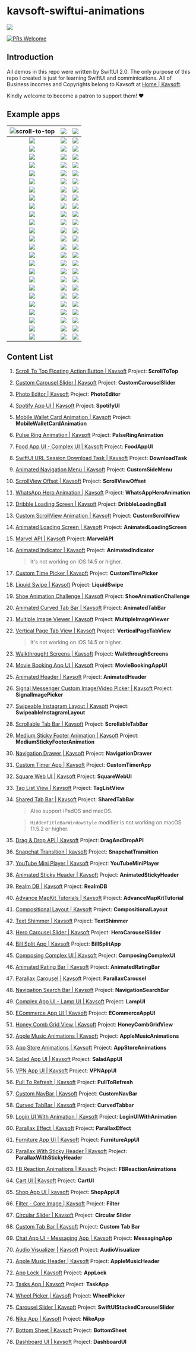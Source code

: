 # kavsoft-swiftui-animations

![](https://raw.githubusercontent.com/recherst/img-hosting/main/imgs/swiftui-badge.jpg)

[![PRs Welcome](https://img.shields.io/badge/PRs-welcome-brightgreen.svg?style=flat-square)](http://makeapullrequest.com)


## Introduction

All demos in this repo were written by SwiftUI 2.0. The only purpose of this repo I created is just for learning SwiftUI and comminications. All of Business incomes and Copyrights belong to Kavsoft at [Home | Kavsoft](https://kavsoft.dev).

Kindly welcome to become a patron to support them! ❤️

## Example apps

| <img src="https://raw.githubusercontent.com/recherst/image-host/main/imgs/scroll-to-top-floating-action-button.gif" alt="scroll-to-top" /> | ![](https://raw.githubusercontent.com/recherst/image-host/main/imgs/custom-carousel-slider.gif) | ![](https://raw.githubusercontent.com/recherst/image-host/main/imgs/photo-editor.gif) |
| :----------------------------------------------------------: | :----------------------------------------------------------: | ------------------------------------------------------------ |
| ![](https://raw.githubusercontent.com/recherst/image-host/main/imgs/spotify-app-ui.gif) | ![](https://raw.githubusercontent.com/recherst/image-host/main/imgs/moblie-wallet-card-animation.gif) | ![](https://raw.githubusercontent.com/recherst/image-host/main/imgs/pulse-ring-animation.gif) |
| ![](https://raw.githubusercontent.com/recherst/image-host/main/imgs/food-app-ui.gif) | ![](https://raw.githubusercontent.com/recherst/image-host/main/imgs/swiftui-url-session-download-task.gif) | ![](https://raw.githubusercontent.com/recherst/image-host/main/imgs/animated-navigation-menu.gif) |
| ![](https://raw.githubusercontent.com/recherst/image-host/main/imgs/scrollview-offset.gif) | ![](https://raw.githubusercontent.com/recherst/image-host/main/imgs/whatsapp-hero-animation.gif) | ![](https://raw.githubusercontent.com/recherst/image-host/main/imgs/dribble-loading-screen.gif) |
| ![](https://raw.githubusercontent.com/recherst/image-host/main/imgs/custom-scrollview-animation.gif) | <img src="https://raw.githubusercontent.com/recherst/image-host/main/imgs/animated-loading-screen.gif" /> | ![](https://raw.githubusercontent.com/recherst/image-host/main/imgs/marvel-api.gif) |
| ![](https://raw.githubusercontent.com/recherst/image-host/main/imgs/animated-indicator.gif) | ![](https://raw.githubusercontent.com/recherst/image-host/main/imgs/custom-time-picker.gif) | <img src="https://raw.githubusercontent.com/recherst/image-host/main/imgs/liquid-swipe.gif" /> |
| <img src="https://raw.githubusercontent.com/recherst/image-host/main/imgs/shoe-animation-challenge.gif" /> | ![](https://raw.githubusercontent.com/recherst/image-host/main/imgs/animated-curved-tab-bar.gif) | ![](https://raw.githubusercontent.com/recherst/image-host/main/imgs/multiple-image-viewer.gif) |
| ![](https://raw.githubusercontent.com/recherst/image-host/main/imgs/vertical-page-tab-view.gif) | ![](https://raw.githubusercontent.com/recherst/image-host/main/imgs/walkthrough-screen.gif) | ![](https://raw.githubusercontent.com/recherst/image-host/main/imgs/movie-booking-app-ui.gif) |
| ![](https://raw.githubusercontent.com/recherst/image-host/main/imgs/animated-header.gif) | ![](https://raw.githubusercontent.com/recherst/image-host/main/imgs/signal-image-picker.gif) | ![](https://raw.githubusercontent.com/recherst/image-host/main/imgs/swipeable-instagram-layout.gif) |
| ![](https://raw.githubusercontent.com/recherst/image-host/main/imgs/scrollable-tab-bar.gif) | ![](https://raw.githubusercontent.com/recherst/image-host/main/imgs/medium-sticky-footer-animation.gif) | ![](https://raw.githubusercontent.com/recherst/image-host/main/imgs/navigation-drawer.gif) |
| ![](https://raw.githubusercontent.com/recherst/image-host/main/imgs/custom-timer-app.gif) | ![](https://raw.githubusercontent.com/recherst/image-host/main/imgs/square-web-ui.gif) | ![](https://raw.githubusercontent.com/recherst/image-host/main/imgs/tag-list-view.gif) |
| ![](https://raw.githubusercontent.com/recherst/image-host/main/imgs/shared-tab-bar-iphone.gif) | ![](https://raw.githubusercontent.com/recherst/image-host/main/imgs/drag-drop-api.gif) | ![](https://raw.githubusercontent.com/recherst/image-host/main/imgs/snapchat-transition.gif) |
| ![](https://raw.githubusercontent.com/recherst/image-host/main/imgs/youtube-mini-player.gif) | ![](https://raw.githubusercontent.com/recherst/image-host/main/imgs/animated-sticky-header.gif) | ![](https://raw.githubusercontent.com/recherst/image-host/main/imgs/realm-db.gif) |
| ![](https://raw.githubusercontent.com/recherst/image-host/main/imgs/advance-mapkit-tutorial.gif) | ![](https://raw.githubusercontent.com/recherst/image-host/main/imgs/compositional-layout.gif) | ![](https://raw.githubusercontent.com/recherst/image-host/main/imgs/text-shimmer.gif) |
| ![](https://raw.githubusercontent.com/recherst/image-host/main/imgs/hero-carousel-slider.gif) | ![](https://raw.githubusercontent.com/recherst/image-host/main/imgs/bill-split-app.gif) | ![](https://raw.githubusercontent.com/recherst/image-host/main/imgs/composing-complex-ui.gif) |
| ![](https://raw.githubusercontent.com/recherst/image-host/main/imgs/animated-rating-bar.gif) | ![](https://raw.githubusercontent.com/recherst/image-host/main/imgs/navigation-search-bar.gif) | ![](https://raw.githubusercontent.com/recherst/image-host/main/imgs/parallax-carousel.gif) |
| ![](https://raw.githubusercontent.com/recherst/image-host/main/imgs/lamp-ui.gif) | ![](https://raw.githubusercontent.com/recherst/image-host/main/imgs/ecommerce-app-ui.gif) | ![](https://raw.githubusercontent.com/recherst/image-host/main/imgs/honey-comb-grid-view.gif) |
| ![](https://raw.githubusercontent.com/recherst/image-host/main/imgs/apple-music-animations.gif) | ![](https://raw.githubusercontent.com/recherst/image-host/main/imgs/app-store-animations.gif) | ![](https://raw.githubusercontent.com/recherst/image-host/main/imgs/salad-app-ui.gif) |
| ![](https://raw.githubusercontent.com/recherst/image-host/main/imgs/vpn-app-ui.gif) | ![](https://raw.githubusercontent.com/recherst/image-host/main/imgs/pull-to-refresh.gif) | ![](https://raw.githubusercontent.com/recherst/image-host/main/imgs/custom-nav-bar.gif) |
| ![](https://raw.githubusercontent.com/recherst/image-host/main/imgs/curved-tabbar.gif) | ![](https://raw.githubusercontent.com/recherst/image-host/main/imgs/login-ui-with-animation.gif) | ![](https://raw.githubusercontent.com/recherst/image-host/main/imgs/parallax-effect.gif) |
| ![](https://raw.githubusercontent.com/recherst/image-host/main/imgs/furniture-app-ui.gif) | ![](https://raw.githubusercontent.com/recherst/image-host/main/imgs/parallax-with-sticky-header.gif) | ![](https://raw.githubusercontent.com/recherst/image-host/main/imgs/fb-reaction-animations.gif) |
| ![](https://raw.githubusercontent.com/recherst/image-host/main/imgs/cart-ui.gif) | ![](https://raw.githubusercontent.com/recherst/image-host/main/imgs/shop-app-ui.gif) | ![](https://raw.githubusercontent.com/recherst/image-host/main/imgs/filter-core-image.gif) |
| ![](https://raw.githubusercontent.com/recherst/image-host/main/imgs/circular-slider.gif) | ![](https://raw.githubusercontent.com/recherst/image-host/main/imgs/custom-tab-bar.gif) | ![](https://raw.githubusercontent.com/recherst/image-host/main/imgs/messaging-app.gif) |
| ![](https://raw.githubusercontent.com/recherst/image-host/main/imgs/audio-visualizer.gif) | ![](https://raw.githubusercontent.com/recherst/image-host/main/imgs/apple-music-header.gif) | ![](https://raw.githubusercontent.com/recherst/image-host/main/imgs/app-lock.gif) |
| ![](https://raw.githubusercontent.com/recherst/image-host/main/imgs/task-app.gif) | ![](https://raw.githubusercontent.com/recherst/image-host/main/imgs/wheel-picker.gif) | ![](https://raw.githubusercontent.com/recherst/image-host/main/imgs/swiftui-stacked-carousel-slider.gif) |
| ![](https://raw.githubusercontent.com/recherst/image-host/main/imgs/nike-app.gif) | ![](https://raw.githubusercontent.com/recherst/image-host/main/imgs/bottom-sheet.gif) | ![](https://raw.githubusercontent.com/recherst/image-host/main/imgs/dashboard-ui.gif) |

## Content List

1. [Scroll To Top Floating Action Button | Kavsoft](https://kavsoft.dev/SwiftUI_2.0/Scroll_To_Top)  Project: **ScrollToTop**

2. [Custom Carousel Slider | Kavsoft](https://kavsoft.dev/SwiftUI_2.0/Custom_Carousel_Slider)  Project: **CustomCarouselSlider**

3. [Photo Editor | Kavsoft](https://kavsoft.dev/SwiftUI_2.0/Photo_Editor)  Project: **PhotoEditor**

4. [Spotify App UI | Kavsoft](https://kavsoft.dev/SwiftUI_2.0/Spotify_App_UI)  Project: **SpotifyUI**

5. [Mobile Wallet Card Animation | Kavsoft](https://kavsoft.dev/SwiftUI_2.0/Wallet_Card_Animation)  Project: **MobileWalletCardAnimation**

6. [Pulse Ring Animation | Kavsoft](https://kavsoft.dev/SwiftUI_2.0/Pulse_Ring_Animation) Project: **PalseRingAnimation**

7. [Food App UI - Complex UI | Kavsoft](https://kavsoft.dev/SwiftUI_2.0/Food_App_UI)  Project: **FoodAppUI**

8. [SwiftUI URL Session Download Task | Kavsoft](https://kavsoft.dev/SwiftUI_2.0/Download_Task)  Project: **DownloadTask**

9. [Animated Navigation Menu | Kavsoft](https://kavsoft.dev/SwiftUI_2.0/Animated_Navigation_Menu)  Project: **CustomSideMenu**

10. [ScrollView Offset | Kavsoft](https://kavsoft.dev/SwiftUI_2.0/ScrollView_Offset)  Project: **ScrollViewOffset**

11. [WhatsApp Hero Animation | Kavsoft](https://kavsoft.dev/SwiftUI_2.0/WhatsApp_Hero_Animation)  Project: **WhatsAppHeroAnimation**

12. [Dribble Loading Screen | Kavsoft](https://kavsoft.dev/SwiftUI_2.0/Dribbble_Loading_Screen)  Project: **DribbleLoadingBall**

13. [Custom ScrollView Animation | Kavsoft](https://kavsoft.dev/SwiftUI_2.0/Custom_ScrollView_Animation)  Project: **CustomScrollView**

14. [Animated Loading Screen | Kavsoft](https://kavsoft.dev/SwiftUI_2.0/Animated_Loading_Screen)  Project: **AnimatedLoadingScreen**

15. [Marvel API | Kavsoft](https://kavsoft.dev/SwiftUI_2.0/Marvel_API) Project: **MarvelAPI**

16. [Animated Indicator | Kavsoft](https://kavsoft.dev/SwiftUI_2.0/Animated_Indicator)  Project: **AnimatedIndicator**

    > It's not working on iOS 14.5 or higher.

17. [Custom Time Picker | Kavsoft](https://kavsoft.dev/SwiftUI_2.0/Custom_Time_Picker)  Project: **CustomTimePicker**

18. [Liquid Swipe | Kavsoft](https://kavsoft.dev/SwiftUI_2.0/Liquid_Swipe)  Project: **LiquidSwipe**

19. [Shoe Animation Challenge | Kavsoft](https://kavsoft.dev/SwiftUI_2.0/Shoe_Animation_Challenge)  Project: **ShoeAnimationChallenge**

20. [Animated Curved Tab Bar | Kavsoft](https://kavsoft.dev/SwiftUI_2.0/Animated_Curved_Tabbar)  Project: **AnimatedTabBar**

21. [Multiple Image Viewer | Kavsoft](https://kavsoft.dev/SwiftUI_2.0/Multiple_Image_Viewer)  Project: **MultipleImageViewer**

22. [Vertical Page Tab View | Kavsoft](https://kavsoft.dev/SwiftUI_2.0/Vertical_Page_TabView)  Project: **VerticalPageTabView**

    > It's not working on iOS 14.5 or higher.

23. [Walkthrought Screens | Kavsoft](https://kavsoft.dev/SwiftUI_2.0/WalkThrough_Screens)  Project: **WalkthroughScreens**

24. [Movie Booking App UI | Kavsoft](https://kavsoft.dev/SwiftUI_2.0/Movie_Booking_App)  Project: **MovieBookingAppUI**

25. [Animated Header | Kavsoft](https://kavsoft.dev/SwiftUI_2.0/Animated_Header)  Project: **AnimatedHeader**

26. [Signal Messenger Custom Image/Video Picker | Kavsoft](https://kavsoft.dev/SwiftUI_2.0/Signal_Image_Picker)  Project: **SignalImagePicker**

27. [Swipeable Instagram Layout | Kavsoft](https://kavsoft.dev/SwiftUI_2.0/Swipeable_Instagram_Layout)  Project: **SwipeableInstagramLayout**

28. [Scrollable Tab Bar | Kavsoft](https://kavsoft.dev/SwiftUI_2.0/Scrollable_Tab_Bar)  Project: **ScrollableTabBar**

29. [Medium Sticky Footer Animation | Kavsoft](https://kavsoft.dev/SwiftUI_2.0/Medium_Sticky_Footer)  Project: **MediumStickyFooterAnimation**

30. [Navigation Drawer | Kavsoft](https://kavsoft.dev/SwiftUI_2.0/Navigation_Drawer)  Project: **NavigationDrawer**

31. [Custom Timer App | Kavsoft](https://kavsoft.dev/SwiftUI_2.0/Timer)  Project: **CustomTimerApp**

32. [Square Web UI | Kavsoft](https://kavsoft.dev/SwiftUI_2.0/SquareSpace)  Project: **SquareWebUI**

33. [Tag List View | Kavsoft](https://kavsoft.dev/SwiftUI_2.0/Chips)  Project: **TagListView**

34. [Shared Tab Bar | Kavsoft](https://kavsoft.dev/SwiftUI_2.0/Shared_TabBar)  Project: **SharedTabBar**

    > Also support iPadOS and macOS.

    > `HiddenTitleBarWindowStyle` modifier is not working on macOS 11.5.2 or higher.

35. [Drag & Drop API | Kavsoft](https://kavsoft.dev/SwiftUI_2.0/Grid_Reordering)  Project: **DragAndDropAPI**

36. [Snapchat Transition | kavsoft](https://kavsoft.dev/SwiftUI_2.0/Snapchat_Transition)  Project: **SnapchatTransition**

37. [YouTube Mini Player | Kavsoft](https://kavsoft.dev/SwiftUI_2.0/YouTube_Transition)  Project: **YouTubeMiniPlayer**

38. [Animated Sticky Header | Kavsoft](https://kavsoft.dev/SwiftUI_2.0/Animated_Sticky_Header)  Project: **AnimatedStickyHeader**

39. [Realm DB | Kavsoft](https://kavsoft.dev/SwiftUI_2.0/Realm_DB)  Project: **RealmDB**

40. [Advance MapKit Tutorials | Kavsoft](https://kavsoft.dev/SwiftUI_2.0/Advance_MapKit)  Project: **AdvanceMapKitTutorial**

41. [Compositional Layout | Kavsoft](https://kavsoft.dev/SwiftUI_2.0/Compositional_Layout)  Project: **CompositionalLayout**

42. [Text Shimmer | Kavsoft](https://kavsoft.dev/SwiftUI_2.0/Text_Shimmer)  Project: **TextShimmer**

43. [Hero Carousel Slider | Kavsoft](https://kavsoft.dev/SwiftUI_2.0/Hero_Carousel)  Project: **HeroCarouselSlider**

44. [Bill Split App | Kavsoft](https://kavsoft.dev/SwiftUI_2.0/Bill_Split)  Project: **BillSplitApp**

45. [Composing Complex UI | Kavsoft](https://kavsoft.dev/SwiftUI_2.0/Complex_UI)  Project: **ComposingComplexUI**

46. [Animated Rating Bar | Kavsoft](https://kavsoft.dev/SwiftUI_2.0/Animated_Rating_Bar)  Project: **AnimatedRatingBar**

47. [Parallax Carousel | Kavsoft](https://kavsoft.dev/SwiftUI_2.0/Parallax_Carousel)  Project: **ParallaxCarousel**

48. [Navigation Search Bar | Kavsoft](https://kavsoft.dev/SwiftUI_2.0/Navigation_SearchBar)  Project: **NavigationSearchBar**

49. [Complex App UI - Lamp UI | Kavsoft](https://kavsoft.dev/SwiftUI_2.0/Lamp_UI)  Project: **LampUI**

50. [ECommerce App UI | Kavsoft](https://kavsoft.dev/SwiftUI_2.0/ECommerce)  Project: **ECommerceAppUI**

51. [Honey Comb Grid View | Kavsoft](https://kavsoft.dev/SwiftUI_2.0/HoneyComb_Grid)  Project: **HoneyCombGridView**

52. [Apple Music Animations | Kavsoft](https://kavsoft.dev/SwiftUI_2.0/Apple_Music)  Project: **AppleMusicAnimations**

53. [App Store Animations | Kavsoft](https://kavsoft.dev/SwiftUI_2.0/App_Store)  Project: **AppStoreAnimations**

54. [Salad App UI | Kavsoft](https://kavsoft.dev/SwiftUI_2.0/Salad_App)  Project: **SaladAppUI**

55. [VPN App UI | Kavsoft](https://kavsoft.dev/SwiftUI_2.0/VPN_App)  Project: **VPNAppUI**

56. [Pull To Refresh | Kavsoft](https://kavsoft.dev/SwiftUI_2.0/Pull_To_Refresh)  Project: **PullToRefresh**

57. [Custom NavBar | Kavsoft](https://kavsoft.dev/SwiftUI_2.0/FB_NavBar)  Project: **CustomNavBar**

58. [Curved TabBar | Kavsoft]()  Project: **CurvedTabbar**

59. [Login UI With Animation | Kavsoft](https://kavsoft.dev/SwiftUI_2.0/Login_Animation)  Project: **LoginUIWithAnimation**

60. [Parallax Effect | Kavsoft](https://kavsoft.dev/SwiftUI_2.0/Parallax_Effect)  Project: **ParallaxEffect**

61. [Furniture App UI | Kavsoft](https://kavsoft.dev/SwiftUI_2.0/Furnitures)  Project: **FurnitureAppUI**

62. [Parallax With Sticky Header | Kavsoft](https://kavsoft.dev/SwiftUI_2.0/Parallax_Sticky)  Project: **ParallaxWithStickyHeader**

63. [FB Reaction Animations | Kavsoft](https://kavsoft.dev/SwiftUI_2.0/FB_Reaction)  Project: **FBReactionAnimations**

64. [Cart UI | Kavsoft](https://kavsoft.dev/SwiftUI_2.0/Cart_UI)  Project: **CartUI**

65. [Shop App UI | kavsoft](https://kavsoft.dev/SwiftUI_2.0/Shop_App)  Project: **ShopAppUI**

66. [Filter - Core Image | Kavsoft](https://kavsoft.dev/SwiftUI_2.0/Core_Image)  Project: **Filter**

67. [Circular Slider | Kavsoft](https://kavsoft.dev/SwiftUI_2.0/Circular_Slider)  Project: **Circular Slider**

68. [Custom Tab Bar | Kavsoft](https://kavsoft.dev/SwiftUI_2.0/Tab_Bar)  Project: **Custom Tab Bar**

69. [Chat App UI - Messaging App | Kavsoft](https://kavsoft.dev/SwiftUI_2.0/Messaging_App)  Project: **MessagingApp**

70. [Audio Visualizer | Kavsoft](https://kavsoft.dev/SwiftUI_2.0/Audio_Visualizer)  Project: **AudioVisualizer**

71. [Apple Music Header | Kavsoft](https://kavsoft.dev/SwiftUI_2.0/Apple_Music_Header)  Project: **AppleMusicHeader**

72. [App Lock | Kavsoft](https://kavsoft.dev/SwiftUI_2.0/App_Lock)  Project: **AppLock**

73. [Tasks App | Kavsoft](https://kavsoft.dev/SwiftUI_2.0/Tasks_App)  Project: **TaskApp**

74. [Wheel Picker | Kavsoft](https://kavsoft.dev/SwiftUI_2.0/Wheel_Picker)  Project: **WheelPicker**

75. [Carousel Slider | Kavsoft](https://kavsoft.dev/SwiftUI_2.0/Stacked_Carousel)  Project: **SwiftUIStackedCarouselSlider**

76. [Nike App | Kavsoft](https://kavsoft.dev/SwiftUI_2.0/Nike)  Project: **NikeApp**

77. [Bottom Sheet | Kavsoft](https://kavsoft.dev/SwiftUI_2.0/Bottom_Sheet)  Project: **BottomSheet**

78. [Dashboard UI | kavsoft](https://kavsoft.dev/SwiftUI_2.0/Dashboard_UI)  Project: **DashboardUI**

